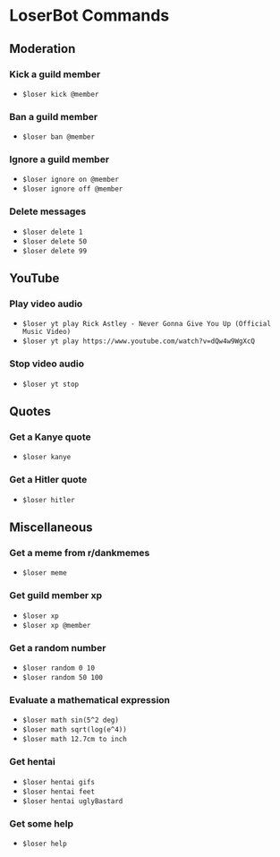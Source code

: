 # LoserBot Commands
## Moderation
### Kick a guild member
 * `$loser kick @member`
### Ban a guild member
* `$loser ban @member`
### Ignore a guild member
* `$loser ignore on @member`
* `$loser ignore off @member`
### Delete messages
* `$loser delete 1`
* `$loser delete 50`
* `$loser delete 99`
## YouTube
### Play video audio
* `$loser yt play Rick Astley - Never Gonna Give You Up (Official Music Video)`
* `$loser yt play https://www.youtube.com/watch?v=dQw4w9WgXcQ`
### Stop video audio
* `$loser yt stop`
## Quotes
### Get a Kanye quote
* `$loser kanye`
### Get a Hitler quote
* `$loser hitler`
## Miscellaneous
### Get a meme from r/dankmemes
* `$loser meme`
### Get guild member xp
* `$loser xp`
* `$loser xp @member`
### Get a random number
* `$loser random 0 10`
* `$loser random 50 100`
### Evaluate a mathematical expression
* `$loser math sin(5^2 deg)`
* `$loser math sqrt(log(e^4))`
* `$loser math 12.7cm to inch`
### Get hentai
* `$loser hentai gifs`
* `$loser hentai feet`
* `$loser hentai uglyBastard`
### Get some help
* `$loser help`
